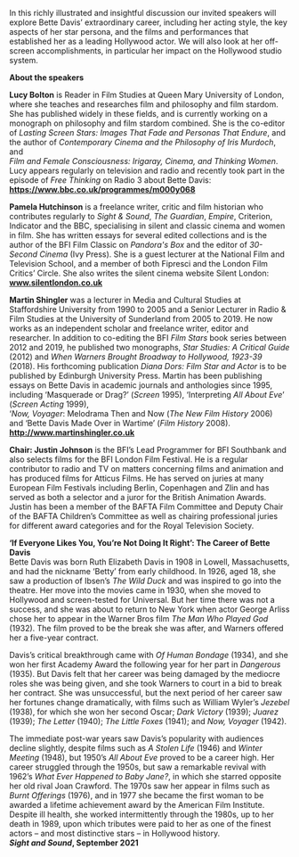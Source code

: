 

In this richly illustrated and insightful discussion our invited speakers will explore Bette Davis’ extraordinary career, including her acting style, the key aspects of her star persona, and the films and performances that established her as a leading Hollywood actor. We will also look at her off-screen accomplishments, in particular her impact on the Hollywood studio system.

**About the speakers**

**Lucy Bolton** is Reader in Film Studies at Queen Mary University of London, where she teaches and researches film and philosophy and film stardom.  
She has published widely in these fields, and is currently working on a monograph on philosophy and film stardom combined. She is the co-editor of _Lasting Screen Stars: Images That Fade and Personas That Endure_, and the author of _Contemporary Cinema and the Philosophy of Iris Murdoch_, and  
_Film and Female Consciousness: Irigaray, Cinema, and Thinking Women_.  
Lucy appears regularly on television and radio and recently took part in the episode of _Free_ _Thinking_ on Radio 3 about Bette Davis: **https://www.bbc.co.uk/programmes/m000y068**

**Pamela Hutchinson** is a freelance writer, critic and film historian who contributes regularly to _Sight & Sound_, _The Guardian_, _Empire_, Criterion, Indicator and the BBC, specialising in silent and classic cinema and women in film. She has written essays for several edited collections and is the author of the BFI Film Classic on _Pandora's Box_ and  the editor of _30-Second Cinema_ (Ivy Press). She is a guest lecturer at the National Film and Television School, and a member of both Fipresci and the London Film Critics’ Circle. She also writes the silent cinema website Silent London: **www.silentlondon.co.uk**

**Martin Shingler** was a lecturer in Media and Cultural Studies at Staffordshire University from 1990 to 2005 and a Senior Lecturer in Radio & Film Studies at the University of Sunderland from 2005 to 2019. He now works as an independent scholar and freelance writer, editor and researcher. In addition  to co-editing the BFI _Film Stars_ book series between 2012 and 2019, he published two monographs, _Star Studies: A Critical Guide_ (2012) and _When Warners Brought Broadway to Hollywood, 1923-39_ (2018). His forthcoming publication _Diana Dors: Film Star and Actor_ is to be published by Edinburgh University Press. Martin has been publishing essays on Bette Davis in academic journals and anthologies since 1995, including ‘Masquerade or Drag?’ (_Screen_ 1995), ‘Interpreting _All About Eve_’ (_Screen Acting_ 1999),  
‘_Now, Voyager_: Melodrama Then and Now (_The New Film History_ 2006)  
and ‘Bette Davis Made Over in Wartime’ (_Film History_ 2008). **http://www.martinshingler.co.uk**

**Chair: Justin Johnson** is the BFI’s Lead Programmer for BFI Southbank and also selects films for the BFI London Film Festival. He is a regular contributor to radio and TV on matters concerning films and animation and has produced films for Atticus Films. He has served on juries at many European Film Festivals including Berlin, Copenhagen and Zlin and has served as both a selector and a juror for the British Animation Awards. Justin has been a member of the BAFTA Film Committee and Deputy Chair of the BAFTA Children’s Committee as well as chairing professional juries for different award categories and for the Royal Television Society.

**‘If Everyone Likes You, You’re Not Doing It Right’:  The Career of Bette Davis**  
Bette Davis was born Ruth Elizabeth Davis in 1908 in Lowell, Massachusetts, and had the nickname ‘Betty’ from early childhood. In 1926, aged 18, she saw a production of Ibsen’s _The Wild Duck_ and was inspired to go into the theatre. Her move into the movies came in 1930, when she moved to Hollywood and screen-tested for Universal. But her time there was not a success, and she was about to return to New York when actor George Arliss chose her to appear in the Warner Bros film _The Man Who Played God_ (1932). The film proved to be the break she was after, and Warners offered her a five-year contract.

Davis’s critical breakthrough came with _Of Human Bondage_ (1934), and she won her first Academy Award the following year for her part in _Dangerous_ (1935). But Davis felt that her career was being damaged by the mediocre roles she was being given, and she took Warners to court in a bid to break her contract. She was unsuccessful, but the next period of her career saw her fortunes change dramatically, with films such as William Wyler’s _Jezebel_ (1938), for which she won her second Oscar; _Dark Victory_ (1939); _Juarez_ (1939);  _The_ _Letter_ (1940); _The Little Foxes_ (1941); and _Now, Voyager_ (1942).

The immediate post-war years saw Davis’s popularity with audiences decline slightly, despite films such as _A Stolen Life_ (1946) and _Winter Meeting_ (1948), but 1950’s _All About Eve_ proved to be a career high. Her career struggled through the 1950s, but saw a remarkable revival with 1962’s _What Ever Happened to Baby Jane?_, in which she starred opposite her old rival Joan Crawford. The 1970s saw her appear in films such as _Burnt_ _Offerings_ (1976), and in 1977 she became the first woman to be awarded a lifetime achievement award by the American Film Institute. Despite ill health, she worked intermittently through the 1980s, up to her death in 1989, upon which tributes were paid to her as one of the finest actors – and most distinctive stars – in Hollywood history.  
**_Sight and Sound_, September 2021**
<br><br>


<!--stackedit_data:
eyJoaXN0b3J5IjpbLTE4NTY5MzMzMDBdfQ==
-->